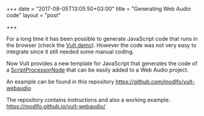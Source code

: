 +++
date = "2017-08-05T13:05:50+03:00"
title = "Generating Web Audio code"
layout = "post"

+++

For a long time it has been possible to generate JavaScript code that runs in the browser (check the [Vult demo](http://vult-dsp.github.io/vult/demo/)). However the code was not very easy to integrate since it still needed some manual coding.

Now Vult provides a new template for JavaScript that generates the code of a [ScriptProcessorNode](https://developer.mozilla.org/en-US/docs/Web/API/ScriptProcessorNode) that can be easily added to a Web Audio project.

<!--more-->

An example can be found in this repository https://github.com/modlfo/vult-webaudio

The repository contains instructions and also a working example: https://modlfo.github.io/vult-webaudio/

